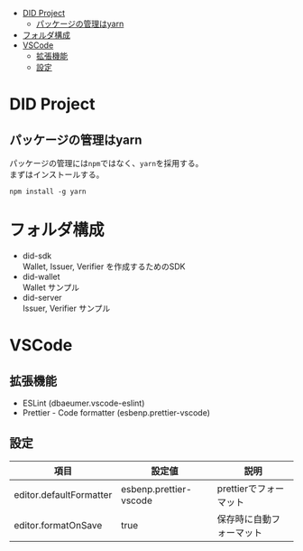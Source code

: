 - [DID Project](#did-project)
    - [パッケージの管理はyarn](#パッケージの管理はyarn)
- [フォルダ構成](#フォルダ構成)
- [VSCode](#vscode)
    - [拡張機能](#拡張機能)
    - [設定](#設定)

# DID Project

## パッケージの管理はyarn

パッケージの管理には`npm`ではなく、`yarn`を採用する。  
まずはインストールする。

```
npm install -g yarn
```

# フォルダ構成

* did-sdk  
  Wallet, Issuer, Verifier を作成するためのSDK
* did-wallet  
  Wallet サンプル
* did-server  
  Issuer, Verifier サンプル

# VSCode

## 拡張機能

* ESLint (dbaeumer.vscode-eslint)
* Prettier - Code formatter (esbenp.prettier-vscode)

## 設定

| 項目                    | 設定値                 | 説明                     |
| ----------------------- | ---------------------- | ------------------------ |
| editor.defaultFormatter | esbenp.prettier-vscode | prettierでフォーマット   |
| editor.formatOnSave     | true                   | 保存時に自動フォーマット |

